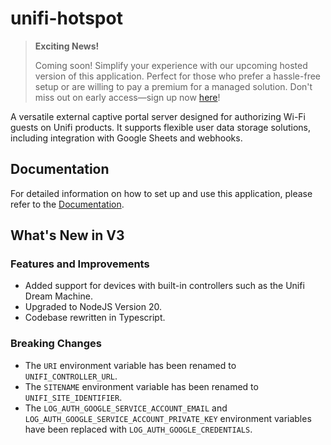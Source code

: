 # unifi-hotspot

> **Exciting News!**
>
> Coming soon! Simplify your experience with our upcoming hosted version of this application. Perfect for those who prefer a hassle-free setup or are willing to pay a premium for a managed solution. Don't miss out on early access—sign up now [here](https://www.guestgate.cloud)!

A versatile external captive portal server designed for authorizing Wi-Fi guests on Unifi products. It supports flexible user data storage solutions, including integration with Google Sheets and webhooks.

## Documentation

For detailed information on how to set up and use this application, please refer to the [Documentation](https://docs.unifi-hotspot.jamiewood.io).

## What's New in V3

### Features and Improvements

- Added support for devices with built-in controllers such as the Unifi Dream Machine.
- Upgraded to NodeJS Version 20.
- Codebase rewritten in Typescript.

### Breaking Changes

- The `URI` environment variable has been renamed to `UNIFI_CONTROLLER_URL`.
- The `SITENAME` environment variable has been renamed to `UNIFI_SITE_IDENTIFIER`.
- The `LOG_AUTH_GOOGLE_SERVICE_ACCOUNT_EMAIL` and `LOG_AUTH_GOOGLE_SERVICE_ACCOUNT_PRIVATE_KEY` environment variables have been replaced with `LOG_AUTH_GOOGLE_CREDENTIALS`.

